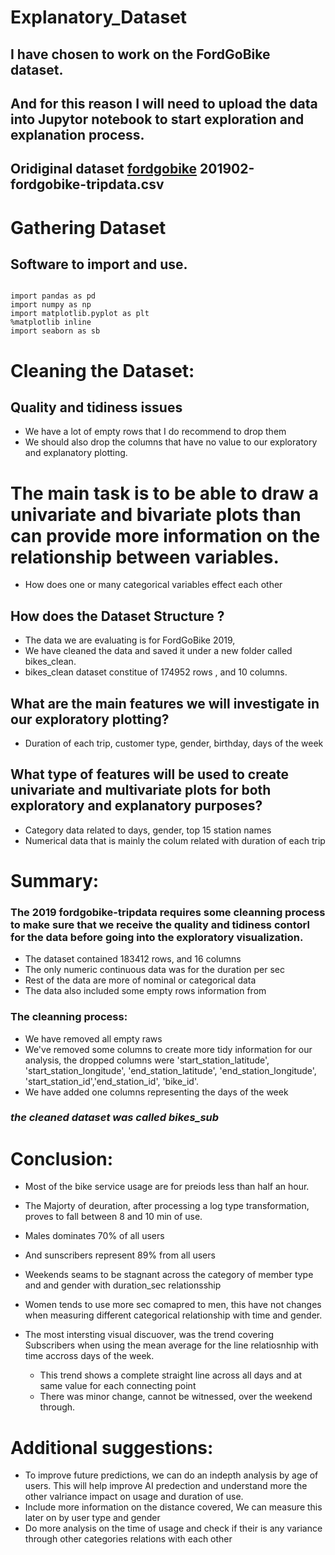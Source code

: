 # Explanatory_Dataset
## I have chosen to work on the FordGoBike dataset. 
## And for this reason I will need to upload the data into Jupytor notebook to start exploration and explanation process.

## Oridiginal dataset [fordgobike](http://localhost:8891/edit/201902-fordgobike-tripdata.csv) 201902-fordgobike-tripdata.csv

# Gathering Dataset
## Software to import and use.

```

import pandas as pd
import numpy as np
import matplotlib.pyplot as plt
%matplotlib inline
import seaborn as sb

```

# Cleaning the Dataset:
## Quality and tidiness issues
 - We have a lot of empty rows that I do recommend to drop them
 - We should also drop the columns that have no value to our exploratory and explanatory plotting.
 


# The main task is to be able to draw a univariate and bivariate plots than can provide more information on the relationship between variables.
 - How does one or many categorical variables effect each other 

## How does the Dataset Structure ?
- The data we are evaluating is for FordGoBike 2019, 
- We have cleaned the data and saved it under a new folder called bikes_clean.
- bikes_clean dataset constitue of 174952 rows , and 10 columns.


## What are the main features we will investigate in our exploratory plotting?
- Duration of each trip, customer type, gender, birthday, days of the week


## What type of features will be used to create univariate and multivariate plots for both exploratory and explanatory purposes?

- Category data related to days, gender, top 15 station names
- Numerical data that is mainly the colum related with duration of each trip


# Summary:

### The 2019 fordgobike-tripdata requires some cleanning process to make sure that we receive the quality and tidiness contorl for the data before going into the exploratory visualization.
 - The dataset contained 183412 rows, and 16 columns 
 - The only numeric continuous data was for the duration per sec 
 - Rest of the data are more of nominal or categorical data
 - The data also included some empty rows information from 
 
 ### The cleanning process:
  - We have removed all empty raws
  - We've removed some columns to create more tidy information for our analysis, the dropped columns were 'start_station_latitude', 'start_station_longitude', 'end_station_latitude', 'end_station_longitude', 'start_station_id','end_station_id', 'bike_id'.
  - We have added one columns representing the days of the week

### _the cleaned dataset was called bikes_sub_
  



# Conclusion:

- Most of the bike service usage are for preiods less than half an hour.
- The Majorty of deuration, after processing a log type transformation, proves to fall between 8 and 10 min of use.

- Males dominates 70% of all users
- And sunscribers represent 89% from all users

- Weekends seams to be stagnant across the category of member type and and gender with duration_sec relationsship
- Women tends to use more sec comapred to men, this have not changes when measuring different categorical relationship with time and gender.

- The most intersting visual discuover, was the trend covering Subscribers when using the mean average for the line relatiosnhip with time accross days of the week. 
    - This trend shows a complete straight line across all days and at same value for each connecting point
    - There was minor change, cannot be witnessed, over the weekend through.



# Additional suggestions:
 - To improve future predictions, we can do an indepth analysis by age of users. This will help improve AI predection and understand more the other valriance impact on usage and duration of use. 
 - Include more information on the distance covered, We can measure this later on by user type and gender
 - Do more analysis on the time of usage and check if their is any variance through other categories relations with each other
  
